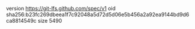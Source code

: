 version https://git-lfs.github.com/spec/v1
oid sha256:b23fc269dbeea1f7c92048a5d72d5d06e5b456a2a92ea9144bd9d6ca8814549c
size 5490
